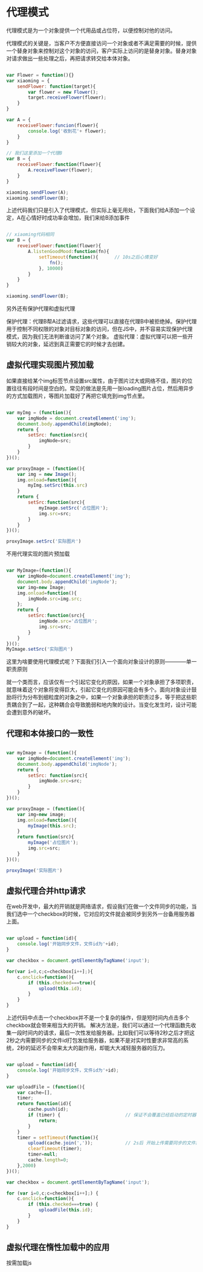# 代理模式 #

代理模式是为一个对象提供一个代用品或占位符，以便控制对他的访问。

代理模式的关键是，当客户不方便直接访问一个对象或者不满足需要的时候，提供一个替身对象来控制对这个对象的访问，客户实际上访问的是替身对象。替身对象对请求做出一些处理之后，再把请求转交给本体对象。

```js

var Flower = function(){}
var xiaoming = {
    sendFlower: function(target){
        var flower = new Flower();
        target.receiveFlower(flower);
    }
}

var A = {
    receiveFlower:funcion(flower){
        console.log('收到花'+ flower);
    }
}

// 我们这里添加一个代理B
var B = {
    receiveFlower:function(flower){
        A.receiveFlower(flower);
    }
}

xiaoming.sendFlower(A);
xiaoming.sendFlower(B);

```

上述代码我们只是引入了代理模式，但实际上毫无用处，下面我们给A添加一个设定，A在心情好时成功率会增加，我们来给B添加事件

```js

// xiaoming代码相同
var B = {
    reveiveFlower:function(flower){
        A.listenGoodMood:function(fn){
            setTimeout(function(){      // 10s之后心情变好
                fn();
            }, 10000)
        }
    }
}

xiaoming.sendFlower(B);

```

另外还有保护代理和虚拟代理

保护代理：代理B帮A过滤请求，这些代理可以直接在代理B中被拒绝掉。保护代理用于控制不同权限的对象对目标对象的访问，但在JS中，并不容易实现保护代理模式，因为我们无法判断谁访问了某个对象。
虚拟代理：虚拟代理可以把一些开销较大的对象，延迟到真正需要它的时候才去创建。

## 虚拟代理实现图片预加载 ##

如果直接给某个img标签节点设置src属性，由于图片过大或网络不佳，图片的位置往往有段时间是空白的。常见的做法是先用一张loading图片占位，然后用异步的方式加载图片，等图片加载好了再把它填充到img节点里。

```js

var myImg = (function(){
    var imgNode = document.createElement('img');
    document.body.appendChild(imgNode);
    return {
        setSrc: function(src){
            imgNode=src;
        }
    }
})();

var proxyImage = (function(){
    var img = new Image();
    img.onload=function(){
        myImg.setSrc(this.src)
    }
    return {
        setSrc:function(src){
            myImage.setSrc('占位图片');
            img.src=src;
        }
    }
})();

proxyImage.setSrc('实际图片')

```

不用代理实现的图片预加载

```js

var MyImage=(function(){
    var imgNode=document.createElement('img');
    document.body.appendChild('imgNode');
    var img=new Image;
    img.onload=function(){
        imgNode.src=img.src;
    };
    return {
        setSrc:function(src){
            imgNode.src='占位图片';
            img.src=src;
        }
    }
})();
MyImage.setSrc('实际图片')

```

这里为啥要使用代理模式呢？下面我们引入一个面向对象设计的原则————单一职责原则

就一个类而言，应该仅有一个引起它变化的原因，如果一个对象承担了多项职责，就意味着这个对象将变得巨大，引起它变化的原因可能会有多个。面向对象设计鼓励将行为分布到细粒度的对象之中，如果一个对象承担的职责过多，等于把这些职责耦合到了一起，这种耦合会导致脆弱和地内聚的设计。当变化发生时，设计可能会遭到意外的破坏。

## 代理和本体接口的一致性 ##

```js

var myImage = (function(){
    var imgNode=document.createElement('img');
    document.body.appendChild('imgNode');
    return {
        setSrc: function(src){
            imgNode.src=src;
        }
    }
})();

var proxyImage = (function(){
    var img=new image;
    img.onload=function(){
        myImage(this.src);
    }
    return function(src){
        myImage('占位图片');
        img.src=src;
    }
})();

proxyImage('实际图片')

```

## 虚拟代理合并http请求 ##

在web开发中，最大的开销就是网络请求，假设我们在做一个文件同步的功能，当我们选中一个checkbox的时候，它对应的文件就会被同步到另外一台备用服务器上面。

```js

var upload = function(id){
    console.log('开始同步文件，文件id为'+id);
}

var checkbox = document.getElementByTagName('input');

for(var i=0,c;c=checkbox[i++];){
    c.onclick=function(){
        if (this.checked===true){
            upload(this.id);
        }
    }
}

```

上述代码中点击一个checkbox并不是一个复杂的操作，但是短时间内点击多个checkbox就会带来相当大的开销。
解决方法是，我们可以通过一个代理函数先收集一段时间内的请求，最后一次性发给服务器。比如我们可以等待2秒之后才把这2秒之内需要同步的文件id打包发给服务器，如果不是对实时性要求非常高的系统，2秒的延迟不会带来太大的副作用，却能大大减轻服务器的压力。

```js

var upload = function(id){
    console.log('开始同步文件，文件id为'+id);
}

var uploadFile = (function(){
    var cache=[],
    timer;
    return function(id){
        cache.push(id);
        if (timer) {                        // 保证不会覆盖已经启动的定时器
            return;
        }
    }
    timer = setTimeout(function(){
        upload(cache.join(','));            // 2s后 开始上传需要同步的文件集合
        clearTimeout(timer);
        timer=null;
        cache.length=0;
    },2000)
})();

var checkbox = document.getElementByTagName('input');

for (var i=0,c;c=checkbox[i++];) {
    c.onclick=function(){
        if (this.checked===true) {
            uploadFile(this.id);
        }
    }
}

```

## 虚拟代理在惰性加载中的应用 ##

按需加载js